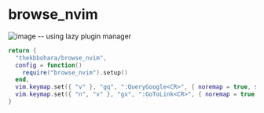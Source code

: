 # browse_nvim
![image](./browse.gif)
-- using lazy plugin manager

```lua
return {
  "thekbbohara/browse_nvim",
  config = function()
	require("browse_nvim").setup()
  end,
  vim.keymap.set({ "v" }, "gq", ":QueryGoogle<CR>", { noremap = true, silent = true }),
  vim.keymap.set({ "n", "v" }, "gx", ":GoToLink<CR>", { noremap = true, silent = true })
}

```
